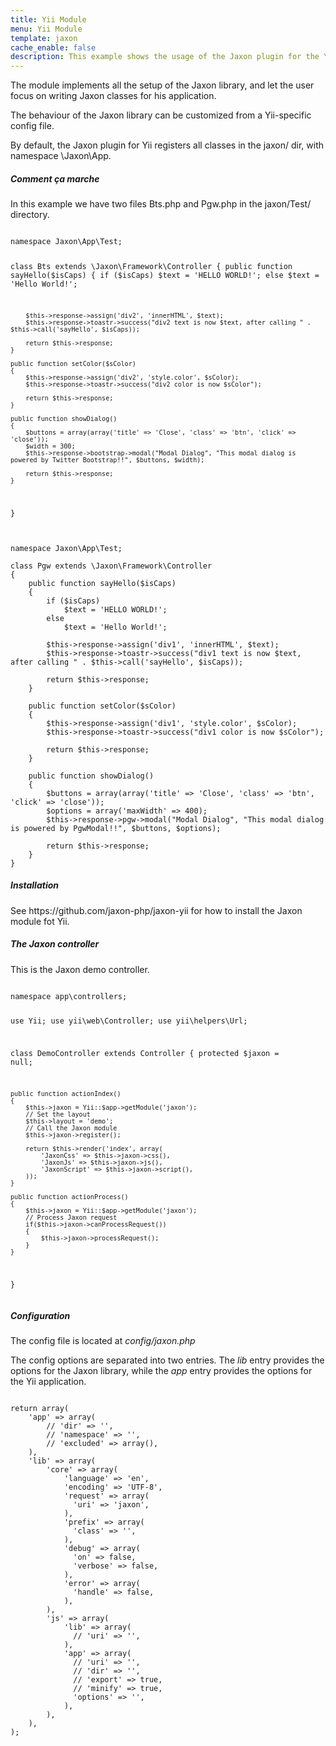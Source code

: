 ```yaml
---
title: Yii Module
menu: Yii Module
template: jaxon
cache_enable: false
description: This example shows the usage of the Jaxon plugin for the Yii framework.
---
```


The module implements all the setup of the Jaxon library, and let the user focus on writing Jaxon classes for his application.

The behaviour of the Jaxon library can be customized from a Yii-specific config file.

By default, the Jaxon plugin for Yii registers all classes in the jaxon/ dir, with namespace \Jaxon\App.

<div class="row">
    <div class="col-sm-12">
        <h5>Comment ça marche</h5>

<p>In this example we have two files Bts.php and Pgw.php in the jaxon/Test/ directory.</p>
<pre><code class="language-php">
namespace Jaxon\App\Test;

class Bts extends \Jaxon\Framework\Controller
{
    public function sayHello($isCaps)
    {
        if ($isCaps)
            $text = 'HELLO WORLD!';
        else
            $text = 'Hello World!';
    
        $this->response->assign('div2', 'innerHTML', $text);
        $this->response->toastr->success("div2 text is now $text, after calling " . $this->call('sayHello', $isCaps));
    
        return $this->response;
    }

    public function setColor($sColor)
    {
        $this->response->assign('div2', 'style.color', $sColor);
        $this->response->toastr->success("div2 color is now $sColor");
    
        return $this->response;
    }

    public function showDialog()
    {
        $buttons = array(array('title' => 'Close', 'class' => 'btn', 'click' => 'close'));
        $width = 300;
        $this->response->bootstrap->modal("Modal Dialog", "This modal dialog is powered by Twitter Bootstrap!!", $buttons, $width);
    
        return $this->response;
    }
}
</code></pre>

<pre><code class="language-php">
namespace Jaxon\App\Test;

class Pgw extends \Jaxon\Framework\Controller
{
    public function sayHello($isCaps)
    {
        if ($isCaps)
            $text = 'HELLO WORLD!';
        else
            $text = 'Hello World!';
    
        $this->response->assign('div1', 'innerHTML', $text);
        $this->response->toastr->success("div1 text is now $text, after calling " . $this->call('sayHello', $isCaps));
    
        return $this->response;
    }

    public function setColor($sColor)
    {
        $this->response->assign('div1', 'style.color', $sColor);
        $this->response->toastr->success("div1 color is now $sColor");
    
        return $this->response;
    }

    public function showDialog()
    {
        $buttons = array(array('title' => 'Close', 'class' => 'btn', 'click' => 'close'));
        $options = array('maxWidth' => 400);
        $this->response->pgw->modal("Modal Dialog", "This modal dialog is powered by PgwModal!!", $buttons, $options);
    
        return $this->response;
    }
}
</code></pre>

<h5><b>Installation</b></h5>
<p>
See https://github.com/jaxon-php/jaxon-yii for how to install the Jaxon module fot Yii.
</p>

<h5><b>The Jaxon controller</b></h5>
<p>
This is the Jaxon demo controller.
</p>
<pre><code class="language-php">
namespace app\controllers;

use Yii;
use yii\web\Controller;
use yii\helpers\Url;

class DemoController extends Controller
{
    protected $jaxon = null;

    public function actionIndex()
    {
        $this->jaxon = Yii::$app->getModule('jaxon');
        // Set the layout
        $this->layout = 'demo';
        // Call the Jaxon module
        $this->jaxon->register();

        return $this->render('index', array(
            'JaxonCss' => $this->jaxon->css(),
            'JaxonJs' => $this->jaxon->js(),
            'JaxonScript' => $this->jaxon->script(),
        ));
    }

    public function actionProcess()
    {
        $this->jaxon = Yii::$app->getModule('jaxon');
        // Process Jaxon request
        if($this->jaxon->canProcessRequest())
        {
            $this->jaxon->processRequest();
        }
    }
}
</code></pre>

<h5><b>Configuration</b></h5>
<p>The config file is located at <em>config/jaxon.php</em></p>
<p>
The config options are separated into two entries. The <em>lib</em> entry provides the options for
the Jaxon library, while the <em>app</em> entry provides the options for the Yii application.
</p>
<pre><code class="language-php">
return array(
    'app' => array(
        // 'dir' => '',
        // 'namespace' => '',
        // 'excluded' => array(),
    ),
    'lib' => array(
        'core' => array(
            'language' => 'en',
            'encoding' => 'UTF-8',
            'request' => array(
              'uri' => 'jaxon',
            ),
            'prefix' => array(
              'class' => '',
            ),
            'debug' => array(
              'on' => false,
              'verbose' => false,
            ),
            'error' => array(
              'handle' => false,
            ),
        ),
        'js' => array(
            'lib' => array(
              // 'uri' => '',
            ),
            'app' => array(
              // 'uri' => '',
              // 'dir' => '',
              // 'export' => true,
              // 'minify' => true,
              'options' => '',
            ),
        ),
    ),
);
</code></pre>
    </div>
</div>
